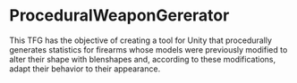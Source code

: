# ProceduralWeaponGererator
This TFG has the objective of creating a tool for Unity that procedurally generates statistics for firearms whose models were previously modified to alter their shape with blenshapes and, according to these modifications, adapt their behavior to their appearance.
